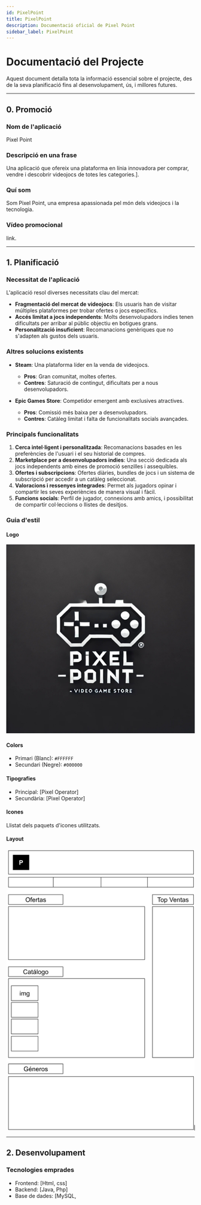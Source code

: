 ```yaml
---
id: PixelPoint
title: PixelPoint
description: Documentació oficial de Pixel Point
sidebar_label: PixelPoint
---
```


# **Documentació del Projecte**

Aquest document detalla tota la informació essencial sobre el projecte, des de la seva planificació fins al desenvolupament, ús, i millores futures.

---

## **0. Promoció**

### **Nom de l'aplicació**
Pixel Point

### **Descripció en una frase**
Una aplicació que ofereix una plataforma en línia innovadora per comprar, vendre i descobrir videojocs de totes les categories.].

### **Quí som**
Som Pixel Point, una empresa apassionada pel món dels videojocs i la tecnologia.

### **Vídeo promocional**
link.

---

## **1. Planificació**

### **Necessitat de l'aplicació**
L'aplicació resol diverses necessitats clau del mercat:
- **Fragmentació del mercat de videojocs**: Els usuaris han de visitar múltiples plataformes per trobar ofertes o jocs específics.
- **Accés limitat a jocs independents**: Molts desenvolupadors indies tenen dificultats per arribar al públic objectiu en botigues grans.
- **Personalització insuficient**: Recomanacions genèriques que no s'adapten als gustos dels usuaris.

### **Altres solucions existents**
- **Steam**: Una plataforma líder en la venda de videojocs.  
  - **Pros**: Gran comunitat, moltes ofertes.  
  - **Contres**: Saturació de contingut, dificultats per a nous desenvolupadors.

- **Epic Games Store**: Competidor emergent amb exclusives atractives.  
  - **Pros**: Comissió més baixa per a desenvolupadors.  
  - **Contres**: Catàleg limitat i falta de funcionalitats socials avançades.

### **Principals funcionalitats**
1. **Cerca intel·ligent i personalitzada**: Recomanacions basades en les preferències de l'usuari i el seu historial de compres.
2. **Marketplace per a desenvolupadors indies**: Una secció dedicada als jocs independents amb eines de promoció senzilles i assequibles.
3. **Ofertes i subscripcions**: Ofertes diàries, bundles de jocs i un sistema de subscripció per accedir a un catàleg seleccionat.
4. **Valoracions i ressenyes integrades**: Permet als jugadors opinar i compartir les seves experiències de manera visual i fàcil.
5. **Funcions socials**: Perfil de jugador, connexions amb amics, i possibilitat de compartir col·leccions o llistes de desitjos.

### **Guia d'estil**
#### **Logo**
![Logo de PixelPoint](logo.jpeg)

#### **Colors**
- Primari (Blanc): `#FFFFFF`
- Secundari (Negre): `#000000`

#### **Tipografies**
- Principal: [Pixel Operator]
- Secundària: [Pixel Operator]

#### **Icones**
Llistat dels paquets d'icones utilitzats.

#### **Layout**
![Estructura de PixelPoint](Estructura.jpeg)

---

## **2. Desenvolupament**

### **Tecnologies emprades**
- Frontend: [Html, css]
- Backend: [Java, Php]
- Base de dades: [MySQL,

